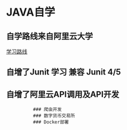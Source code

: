 # JAVA自学
## 自学路线来自阿里云大学
[学习路线](https://edu.aliyun.com/roadmap/java?spm=5176.8764728.aliyun-edu-course-rightpart.1.384f52bbza3NRL)
## 自增了Junit 学习 兼容 Junit 4/5
## 自增了阿里云API调用及API开发
              ### 爬虫开发
              ### 数字货币交易所
              ### Docker部署
